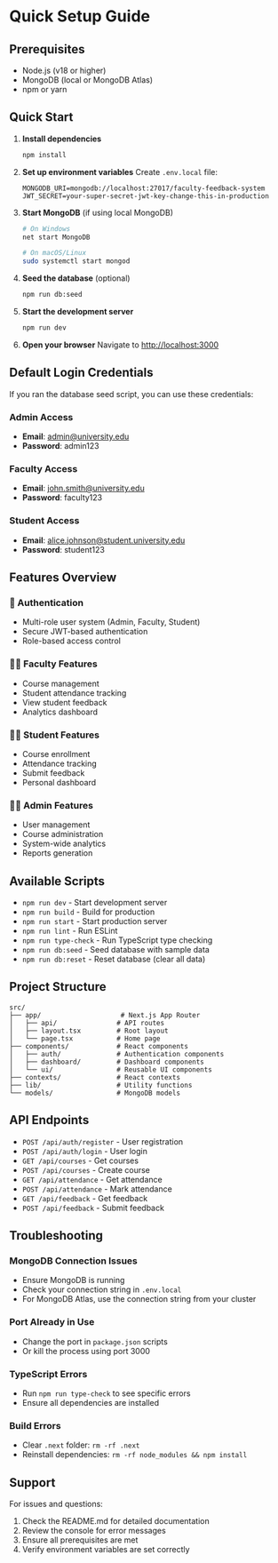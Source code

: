 # Quick Setup Guide

## Prerequisites
- Node.js (v18 or higher)
- MongoDB (local or MongoDB Atlas)
- npm or yarn

## Quick Start

1. **Install dependencies**
   ```bash
   npm install
   ```

2. **Set up environment variables**
   Create `.env.local` file:
   ```env
   MONGODB_URI=mongodb://localhost:27017/faculty-feedback-system
   JWT_SECRET=your-super-secret-jwt-key-change-this-in-production
   ```

3. **Start MongoDB** (if using local MongoDB)
   ```bash
   # On Windows
   net start MongoDB
   
   # On macOS/Linux
   sudo systemctl start mongod
   ```

4. **Seed the database** (optional)
   ```bash
   npm run db:seed
   ```

5. **Start the development server**
   ```bash
   npm run dev
   ```

6. **Open your browser**
   Navigate to [http://localhost:3000](http://localhost:3000)

## Default Login Credentials

If you ran the database seed script, you can use these credentials:

### Admin Access
- **Email**: admin@university.edu
- **Password**: admin123

### Faculty Access
- **Email**: john.smith@university.edu
- **Password**: faculty123

### Student Access
- **Email**: alice.johnson@student.university.edu
- **Password**: student123

## Features Overview

### 🔐 Authentication
- Multi-role user system (Admin, Faculty, Student)
- Secure JWT-based authentication
- Role-based access control

### 👨‍🏫 Faculty Features
- Course management
- Student attendance tracking
- View student feedback
- Analytics dashboard

### 👨‍🎓 Student Features
- Course enrollment
- Attendance tracking
- Submit feedback
- Personal dashboard

### 👨‍💼 Admin Features
- User management
- Course administration
- System-wide analytics
- Reports generation

## Available Scripts

- `npm run dev` - Start development server
- `npm run build` - Build for production
- `npm run start` - Start production server
- `npm run lint` - Run ESLint
- `npm run type-check` - Run TypeScript type checking
- `npm run db:seed` - Seed database with sample data
- `npm run db:reset` - Reset database (clear all data)

## Project Structure

```
src/
├── app/                    # Next.js App Router
│   ├── api/               # API routes
│   ├── layout.tsx         # Root layout
│   └── page.tsx           # Home page
├── components/            # React components
│   ├── auth/              # Authentication components
│   ├── dashboard/         # Dashboard components
│   └── ui/                # Reusable UI components
├── contexts/              # React contexts
├── lib/                   # Utility functions
└── models/                # MongoDB models
```

## API Endpoints

- `POST /api/auth/register` - User registration
- `POST /api/auth/login` - User login
- `GET /api/courses` - Get courses
- `POST /api/courses` - Create course
- `GET /api/attendance` - Get attendance
- `POST /api/attendance` - Mark attendance
- `GET /api/feedback` - Get feedback
- `POST /api/feedback` - Submit feedback

## Troubleshooting

### MongoDB Connection Issues
- Ensure MongoDB is running
- Check your connection string in `.env.local`
- For MongoDB Atlas, use the connection string from your cluster

### Port Already in Use
- Change the port in `package.json` scripts
- Or kill the process using port 3000

### TypeScript Errors
- Run `npm run type-check` to see specific errors
- Ensure all dependencies are installed

### Build Errors
- Clear `.next` folder: `rm -rf .next`
- Reinstall dependencies: `rm -rf node_modules && npm install`

## Support

For issues and questions:
1. Check the README.md for detailed documentation
2. Review the console for error messages
3. Ensure all prerequisites are met
4. Verify environment variables are set correctly
